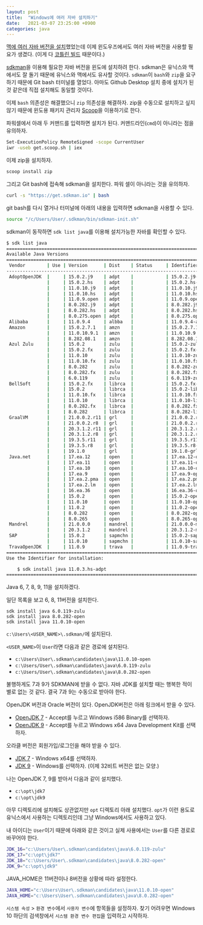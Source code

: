 ```yaml
---
layout: post
title:  "Windows에 여러 자바 설치하기"
date:   2021-03-07 23:25:00 +0900
categories: java
---
```


[맥에 여러 자바 버전을 설치](http://dalinaum.github.io/mac/java/2020/05/20/multiple-jdks.html)했었는데 이제 윈도우즈에서도 여러 자바 버전을 사용할 필요가 생겼다. (이게 다 [코틀린 빌드](https://github.com/JetBrains/kotlin) 때문이다.)

[sdkman](https://sdkman.io/)을 이용해 필요한 자바 버전을 윈도에 설치하려 한다. sdkman은 유닉스와 맥에서도 잘 돌기 때문에 유닉스와 맥에서도 유사할 것이다. `sdkman`이 `bash`와 `zip`을 요구하기 때문에 Git bash 터미널를 열었다. 아마도 Github Desktop 설치 중에 설치가 된 것 같은데 직접 설치해도 동일할 것이다.

이제 `bash` 의존성은 해결했으니 `zip` 의존성을 해결하자. zip을 수동으로 설치하고 싶지 않기 때문에 윈도용 패키지 관리자 [Scoop](https://scoop.sh/)을 이용하기로 한다.

파워셀에서 아래 두 커맨드를 입력하면 설치가 된다. 커맨드라인(`cmd`)이 아니라는 점을 유의하자.

```sh
Set-ExecutionPolicy RemoteSigned -scope CurrentUser
iwr -useb get.scoop.sh | iex
```

이제 zip을 설치하자.

```sh
scoop install zip
```

그리고 Git bash에 접속해 sdkman을 설치한다. 파워 셀이 아니라는 것을 유의하자.

```sh
curl -s "https://get.sdkman.io" | bash
```

git bash를 다시 열거나 터미널에 아래의 내용을 입력하면 sdkman을 사용할 수 있다.

```sh
source "/c/Users/User/.sdkman/bin/sdkman-init.sh"
```

sdkman이 동작하면 `sdk list java`를 이용해 설치가능한 자바를 확인할 수 있다.

```sh
$ sdk list java
================================================================================
Available Java Versions
================================================================================
 Vendor        | Use | Version      | Dist    | Status     | Identifier
--------------------------------------------------------------------------------
 AdoptOpenJDK  |     | 15.0.2.j9    | adpt    |            | 15.0.2.j9-adpt
               |     | 15.0.2.hs    | adpt    |            | 15.0.2.hs-adpt
               |     | 11.0.10.j9   | adpt    |            | 11.0.10.j9-adpt
               |     | 11.0.10.hs   | adpt    |            | 11.0.10.hs-adpt
               |     | 11.0.9.open  | adpt    |            | 11.0.9.open-adpt
               |     | 8.0.282.j9   | adpt    |            | 8.0.282.j9-adpt
               |     | 8.0.282.hs   | adpt    |            | 8.0.282.hs-adpt
               |     | 8.0.275.open | adpt    |            | 8.0.275.open-adpt
 Alibaba       |     | 11.0.9.4     | albba   |            | 11.0.9.4-albba
 Amazon        |     | 15.0.2.7.1   | amzn    |            | 15.0.2.7.1-amzn
               |     | 11.0.10.9.1  | amzn    |            | 11.0.10.9.1-amzn
               |     | 8.282.08.1   | amzn    |            | 8.282.08.1-amzn
 Azul Zulu     |     | 15.0.2       | zulu    |            | 15.0.2-zulu
               |     | 15.0.2.fx    | zulu    |            | 15.0.2.fx-zulu
               |     | 11.0.10      | zulu    |            | 11.0.10-zulu
               |     | 11.0.10.fx   | zulu    |            | 11.0.10.fx-zulu
               |     | 8.0.282      | zulu    |            | 8.0.282-zulu
               |     | 8.0.282.fx   | zulu    |            | 8.0.282.fx-zulu
               |     | 6.0.119      | zulu    |            | 6.0.119-zulu
 BellSoft      |     | 15.0.2.fx    | librca  |            | 15.0.2.fx-librca
               |     | 15.0.2       | librca  |            | 15.0.2-librca
               |     | 11.0.10.fx   | librca  |            | 11.0.10.fx-librca
               |     | 11.0.10      | librca  |            | 11.0.10-librca
               |     | 8.0.282.fx   | librca  |            | 8.0.282.fx-librca
               |     | 8.0.282      | librca  |            | 8.0.282-librca
 GraalVM       |     | 21.0.0.2.r11 | grl     |            | 21.0.0.2.r11-grl
               |     | 21.0.0.2.r8  | grl     |            | 21.0.0.2.r8-grl
               |     | 20.3.1.2.r11 | grl     |            | 20.3.1.2.r11-grl
               |     | 20.3.1.2.r8  | grl     |            | 20.3.1.2.r8-grl
               |     | 19.3.5.r11   | grl     |            | 19.3.5.r11-grl
               |     | 19.3.5.r8    | grl     |            | 19.3.5.r8-grl
               |     | 19.1.0       | grl     |            | 19.1.0-grl
 Java.net      |     | 17.ea.12     | open    |            | 17.ea.12-open
               |     | 17.ea.11     | open    |            | 17.ea.11-open
               |     | 17.ea.10     | open    |            | 17.ea.10-open
               |     | 17.ea.9      | open    |            | 17.ea.9-open
               |     | 17.ea.2.pma  | open    |            | 17.ea.2.pma-open
               |     | 17.ea.2.lm   | open    |            | 17.ea.2.lm-open
               |     | 16.ea.36     | open    |            | 16.ea.36-open
               |     | 15.0.2       | open    |            | 15.0.2-open
               |     | 11.0.10      | open    |            | 11.0.10-open
               |     | 11.0.2       | open    |            | 11.0.2-open
               |     | 8.0.282      | open    |            | 8.0.282-open
               |     | 8.0.265      | open    |            | 8.0.265-open
 Mandrel       |     | 21.0.0.0     | mandrel |            | 21.0.0.0-mandrel
               |     | 20.3.1.2     | mandrel |            | 20.3.1.2-mandrel
 SAP           |     | 15.0.2       | sapmchn |            | 15.0.2-sapmchn
               |     | 11.0.10      | sapmchn |            | 11.0.10-sapmchn
 TravaOpenJDK  |     | 11.0.9       | trava   |            | 11.0.9-trava
================================================================================
Use the Identifier for installation:

    $ sdk install java 11.0.3.hs-adpt
================================================================================
```

Java 6, 7, 8, 9, 11을 설치하겠다.

일단 목록을 보고 6, 8, 11버전을 설치한다.

```
sdk install java 6.0.119-zulu
sdk install java 8.0.282-open
sdk install java 11.0.10-open
```

`c:\Users\<USER_NAME>\.sdkman/`에 설치된다.

`<USER_NAME>`이 `User`라면 다음과 같은 경로에 설치된다.

 * `c:\Users\User\.sdkman\candidates\java\11.0.10-open`
 * `c:\Users/User\.sdkman\candidates\java\6.0.119-zulu`
 * `c:\Users/User\.sdkman\candidates\java\8.0.282-open`

불행하게도 7과 9가 SDKMAN에 받을 수 없다. 자바 JDK를 설치할 때는 행복한 적이 별로 없는 것 같다. 결국 7과 9는 수동으로 받아야 한다.

OpenJDK 버전과 Oracle 버전이 있다. OpenJDK버전은 아래 링크에서 받을 수 있다.

 * [OpenJDK 7](https://jdk.java.net/java-se-ri/7) - Accept를 누르고 Windows i586 Binary를 선택하자.
 * [OpenJDK 9](https://jdk.java.net/java-se-ri/9) - Accept를 누르고 Windows x64 Java Development Kit를 선택하자.

오라클 버전은 회원가입/로그인을 해야 받을 수 있다.

 * [JDK 7](https://www.oracle.com/java/technologies/javase/javase7-archive-downloads.html) - Windows x64를 선택하자.
 * [JDK 9](https://www.oracle.com/java/technologies/javase/javase9-archive-downloads.html) - Windows를 선택하자. (이제 32비트 버전은 없는 모양.)

나는 OpenJDK 7, 9를 받아서 다음과 같이 설치했다.

 * `c:\opt\jdk7`
 * `c:\opt\jdk9`

아무 디렉토리에 설치해도 상관없지만 `opt` 디렉토리 아래 설치했다. `opt`가 이런 용도로 유닉스에서 사용하는 디렉토리인데 그냥 Windows에서도 사용하고 있다.

내 아이디는 `User`이기 때문에 아래와 같은 것이고 실제 사용에서는 `User`를 다른 경로로 바꾸어야 한다.

```sh
JDK_16="c:\Users/User\.sdkman\candidates\java\6.0.119-zulu"
JDK_17="c:\opt\jdk7"
JDK_18="c:\Users/User\.sdkman\candidates\java\8.0.282-open"
JDK_9="c:\opt\jdk9"
```

JAVA_HOME은 11버전이나 8버전을 상황에 따라 설정한다.

```sh
JAVA_HOME="c:\Users\User\.sdkman\candidates\java\11.0.10-open"
JAVA_HOME="c:\Users\User\.sdkman\candidates\java\8.0.282-open"
```

`시스템 속성` > `환경 변수`에서 `사용자 변수`에 항목들을 설정하자. 찾기 어려우면 Windows 10 하단의 검색창에서 `시스템 환경 변수 편집`을 입력하고 시작하자.